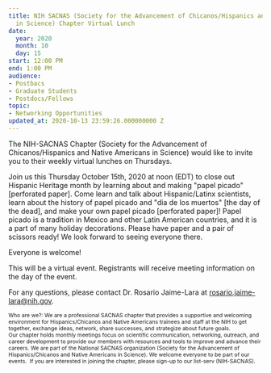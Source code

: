 ```yaml
---
title: NIH SACNAS (Society for the Advancement of Chicanos/Hispanics and Native Americans
  in Science) Chapter Virtual Lunch
date:
  year: 2020
  month: 10
  day: 15
start: 12:00 PM
end: 1:00 PM
audience:
- Postbacs
- Graduate Students
- Postdocs/Fellows
topic:
- Networking Opportunities
updated_at: 2020-10-13 23:59:26.000000000 Z
---
```

The NIH-SACNAS Chapter (Society for the Advancement of
Chicanos/Hispanics and Native Americans in Science) would like to invite
you to their weekly virtual lunches on Thursdays.  

Join us this Thursday October 15th, 2020 at noon (EDT) to close out
Hispanic Heritage month by learning about and making "papel picado"
\[perforated paper\]. Come learn and talk about Hispanic/Latinx
scientists, learn about the history of papel picado and "dia de los
muertos" \[the day of the dead\], and make your own papel picado
\[perforated paper\]! Papel picado is a tradition in Mexico and other
Latin American countries, and it is a part of many holiday decorations.
Please have paper and a pair of scissors ready! We look forward to
seeing everyone there.

Everyone is welcome! 

This will be a virtual event. Registrants will receive meeting
information on the day of the event.

For any questions, please contact Dr. Rosario Jaime-Lara at
rosario.jaime-lara@nih.gov.

<span style="font-size: 8pt;">Who are we?: We are a professional SACNAS
chapter that provides a supportive and welcoming environment for
Hispanics/Chicanos and Native Americans trainees and staff at the NIH to
get together, exchange ideas, network, share successes, and strategize
about future goals. Our chapter holds monthly meetings focus on
scientific communication, networking, outreach, and career development
to provide our members with resources and tools to improve and
advance their careers. We are part of the National SACNAS organization
(Society for the Advancement of Hispanics/Chicanos and Native Americans
in Science). We welcome everyone to be part of our events.  If you are
interested in joining the chapter, please sign-up to our list-serv
(NIH-SACNAS). </span>

 

 

 

